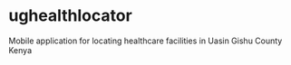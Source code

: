 # ughealthlocator
Mobile application for locating healthcare facilities in Uasin Gishu County Kenya
